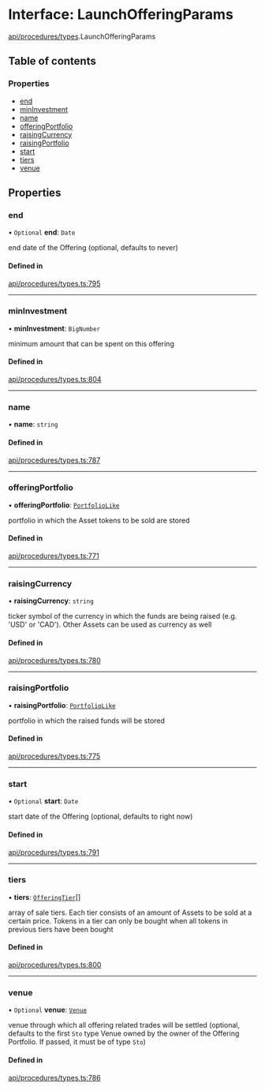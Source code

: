 # Interface: LaunchOfferingParams

[api/procedures/types](../wiki/api.procedures.types).LaunchOfferingParams

## Table of contents

### Properties

- [end](../wiki/api.procedures.types.LaunchOfferingParams#end)
- [minInvestment](../wiki/api.procedures.types.LaunchOfferingParams#mininvestment)
- [name](../wiki/api.procedures.types.LaunchOfferingParams#name)
- [offeringPortfolio](../wiki/api.procedures.types.LaunchOfferingParams#offeringportfolio)
- [raisingCurrency](../wiki/api.procedures.types.LaunchOfferingParams#raisingcurrency)
- [raisingPortfolio](../wiki/api.procedures.types.LaunchOfferingParams#raisingportfolio)
- [start](../wiki/api.procedures.types.LaunchOfferingParams#start)
- [tiers](../wiki/api.procedures.types.LaunchOfferingParams#tiers)
- [venue](../wiki/api.procedures.types.LaunchOfferingParams#venue)

## Properties

### end

• `Optional` **end**: `Date`

end date of the Offering (optional, defaults to never)

#### Defined in

[api/procedures/types.ts:795](https://github.com/PolymeshAssociation/polymesh-sdk/blob/07b115c8/src/api/procedures/types.ts#L795)

___

### minInvestment

• **minInvestment**: `BigNumber`

minimum amount that can be spent on this offering

#### Defined in

[api/procedures/types.ts:804](https://github.com/PolymeshAssociation/polymesh-sdk/blob/07b115c8/src/api/procedures/types.ts#L804)

___

### name

• **name**: `string`

#### Defined in

[api/procedures/types.ts:787](https://github.com/PolymeshAssociation/polymesh-sdk/blob/07b115c8/src/api/procedures/types.ts#L787)

___

### offeringPortfolio

• **offeringPortfolio**: [`PortfolioLike`](../wiki/types#portfoliolike)

portfolio in which the Asset tokens to be sold are stored

#### Defined in

[api/procedures/types.ts:771](https://github.com/PolymeshAssociation/polymesh-sdk/blob/07b115c8/src/api/procedures/types.ts#L771)

___

### raisingCurrency

• **raisingCurrency**: `string`

ticker symbol of the currency in which the funds are being raised (e.g. 'USD' or 'CAD').
  Other Assets can be used as currency as well

#### Defined in

[api/procedures/types.ts:780](https://github.com/PolymeshAssociation/polymesh-sdk/blob/07b115c8/src/api/procedures/types.ts#L780)

___

### raisingPortfolio

• **raisingPortfolio**: [`PortfolioLike`](../wiki/types#portfoliolike)

portfolio in which the raised funds will be stored

#### Defined in

[api/procedures/types.ts:775](https://github.com/PolymeshAssociation/polymesh-sdk/blob/07b115c8/src/api/procedures/types.ts#L775)

___

### start

• `Optional` **start**: `Date`

start date of the Offering (optional, defaults to right now)

#### Defined in

[api/procedures/types.ts:791](https://github.com/PolymeshAssociation/polymesh-sdk/blob/07b115c8/src/api/procedures/types.ts#L791)

___

### tiers

• **tiers**: [`OfferingTier`](../wiki/api.entities.Offering.types.OfferingTier)[]

array of sale tiers. Each tier consists of an amount of Assets to be sold at a certain price.
  Tokens in a tier can only be bought when all tokens in previous tiers have been bought

#### Defined in

[api/procedures/types.ts:800](https://github.com/PolymeshAssociation/polymesh-sdk/blob/07b115c8/src/api/procedures/types.ts#L800)

___

### venue

• `Optional` **venue**: [`Venue`](../wiki/api.entities.Venue.Venue)

venue through which all offering related trades will be settled
  (optional, defaults to the first `Sto` type Venue owned by the owner of the Offering Portfolio.
  If passed, it must be of type `Sto`)

#### Defined in

[api/procedures/types.ts:786](https://github.com/PolymeshAssociation/polymesh-sdk/blob/07b115c8/src/api/procedures/types.ts#L786)
